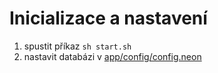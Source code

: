 # Inicializace a nastavení
1. spustit příkaz `sh start.sh`
2. nastavit databázi v [app/config/config.neon](./app/config/config.neon)